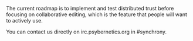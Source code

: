 The current roadmap is to implement and test distributed trust before focusing
on collaborative editing, which is the feature that people will want to actively use.

You can contact us directly on irc.psybernetics.org in #synchrony.
